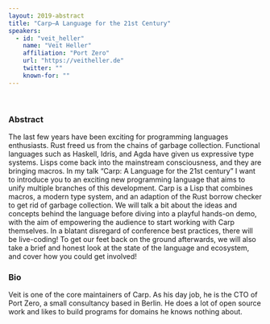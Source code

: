 ```yaml
---
layout: 2019-abstract
title: "Carp—A Language for the 21st Century"
speakers:
  - id: "veit_heller"
    name: "Veit Heller"
    affiliation: "Port Zero"
    url: "https://veitheller.de"
    twitter: ""
    known-for: ""
---
```


<br/>

### Abstract

The last few years have been exciting for programming languages enthusiasts. Rust freed us from the chains of garbage collection. Functional languages such as Haskell, Idris, and Agda have given us expressive type systems. Lisps come back into the mainstream consciousness, and they are bringing macros. In my talk “Carp: A Language for the 21st century” I want to introduce you to an exciting new programming language that aims to unify multiple branches of this development. Carp is a Lisp that combines macros, a modern type system, and an adaption of the Rust borrow checker to get rid of garbage collection. We will talk a bit about the ideas and concepts behind the language before diving into a playful hands-on demo, with the aim of empowering the audience to start working with Carp themselves. In a blatant disregard of conference best practices, there will be live-coding! To get our feet back on the ground afterwards, we will also take a brief and honest look at the state of the language and ecosystem, and cover how you could get involved!

### Bio

Veit is one of the core maintainers of Carp. As his day job, he is the CTO of Port Zero, a small consultancy based in Berlin. He does a lot of open source work and likes to build programs for domains he knows nothing about.

